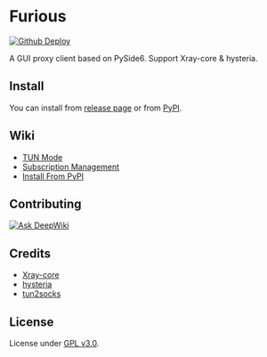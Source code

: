 # Furious

[![Github Deploy](https://github.com/LorenEteval/Furious/actions/workflows/deploy-pypi.yml/badge.svg?branch=main)](https://github.com/LorenEteval/Furious/actions/workflows/deploy-pypi.yml)

A GUI proxy client based on PySide6. Support Xray-core & hysteria.

## Install

You can install from [release page](https://github.com/LorenEteval/Furious/releases) or
from [PyPI](https://pypi.org/project/Furious-GUI/).

## Wiki

* [TUN Mode](https://github.com/LorenEteval/Furious/wiki/TUN-Mode)
* [Subscription Management](https://github.com/LorenEteval/Furious/wiki/Subscription-Management)
* [Install From PyPI](https://github.com/LorenEteval/Furious/wiki/Install-From-PyPI)

## Contributing

[![Ask DeepWiki](https://deepwiki.com/badge.svg)](https://deepwiki.com/LorenEteval/Furious)

## Credits

* [Xray-core](https://github.com/XTLS/Xray-core)
* [hysteria](https://github.com/apernet/hysteria)
* [tun2socks](https://github.com/xjasonlyu/tun2socks)

## License

License under [GPL v3.0](https://github.com/LorenEteval/Furious/blob/main/LICENSE).
